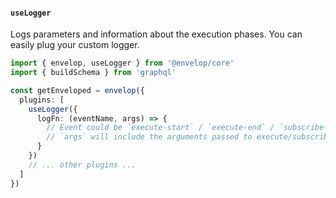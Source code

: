 #### `useLogger`

Logs parameters and information about the execution phases. You can easily plug your custom logger.

```ts
import { envelop, useLogger } from '@envelop/core'
import { buildSchema } from 'graphql'

const getEnveloped = envelop({
  plugins: [
    useLogger({
      logFn: (eventName, args) => {
        // Event could be `execute-start` / `execute-end` / `subscribe-start` / `subscribe-end`
        // `args` will include the arguments passed to execute/subscribe (in case of "start" event) and additional result in case of "end" event.
      }
    })
    // ... other plugins ...
  ]
})
```
